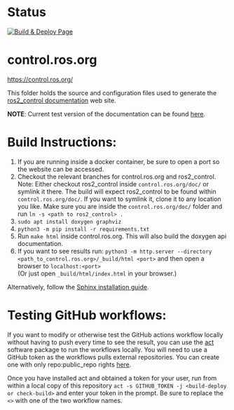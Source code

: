 ﻿# Status

[![Build & Deploy Page](https://github.com/ros-controls/control.ros.org/actions/workflows/sphinx-make-page.yml/badge.svg)](https://github.com/ros-controls/control.ros.org/actions/workflows/sphinx-make-page.yml)

# control.ros.org
https://control.ros.org/

This folder holds the source and configuration files used to generate the
[ros2_control documentation](https://control.ros.org) web site.

**NOTE**: Current test version of the documentation can be found [here](https://ros-controls.github.io/control.ros.org/).

# Build Instructions:
1. If you are running inside a docker container, be sure to open a port so the website can be accessed.
2. Checkout the relevant branches for control.ros.org and ros2_control.
    Note: Either checkout ros2_control inside `control.ros.org/doc/` or symlink it there.
          The build will expect ros2_control to be found within `control.ros.org/doc/`.
          If you want to symlink it, clone it to any location you like. Make sure you
          are inside the `control.ros.org/doc/` folder and run `ln -s <path to ros2_control> .`
3. `sudo apt install doxygen graphviz`
4. `python3 -m pip install -r requirements.txt`
5. Run `make html` inside control.ros.org. This will also build the doxygen api documentation.
6. If you want to see results run: `python3 -m http.server --directory <path_to_control.ros.org>/_build/html <port>` and then open a browser to `localhost:<port>`   
   (Or just open `_build/html/index.html` in your browser.)

Alternatively, follow the [Sphinx installation guide](https://www.sphinx-doc.org/en/master/usage/installation.html).
# Testing GitHub workflows:
If you want to modify or otherwise test the GitHub actions workflow locally without having to push every time to see the result,
you can use the [act](https://github.com/nektos/act) software package to run the workflows locally. You will need to use a GitHub token
as the workflows pulls external repositories. You can create one with only repo:public_repo rights [here](https://github.com/settings/tokens). 

Once you have installed act and obtained a token for your user, run from within a local copy of this repository `act -s GITHUB_TOKEN -j <build-deploy or check-build>` and enter your token in the prompt. Be sure to replace the `<>` with one of the two workflow names.
